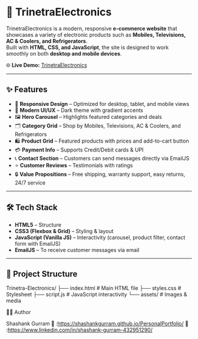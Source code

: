 # 🛒 TrinetraElectronics

TrinetraElectronics is a modern, responsive **e-commerce website** that showcases a variety of electronic products such as **Mobiles, Televisions, AC & Coolers, and Refrigerators**.  
Built with **HTML, CSS, and JavaScript**, the site is designed to work smoothly on both **desktop and mobile devices**.

🌐 **Live Demo:** [TrinetraElectronics](https://shashankgurram.github.io/Trinetra-Electronics/)

---

## ✨ Features
- 📱 **Responsive Design** – Optimized for desktop, tablet, and mobile views  
- 🎨 **Modern UI/UX** – Dark theme with gradient accents  
- 🖼️ **Hero Carousel** – Highlights featured categories and deals  
- 🗂️ **Category Grid** – Shop by Mobiles, Televisions, AC & Coolers, and Refrigerators  
- 🛍️ **Product Grid** – Featured products with prices and add-to-cart button  
- 💳 **Payment Info** – Supports Credit/Debit cards & UPI  
- 📞 **Contact Section** – Customers can send messages directly via EmailJS  
- ⭐ **Customer Reviews** – Testimonials with ratings  
- 🔒 **Value Propositions** – Free shipping, warranty support, easy returns, 24/7 service  

---

## 🛠️ Tech Stack
- **HTML5** – Structure  
- **CSS3 (Flexbox & Grid)** – Styling & layout  
- **JavaScript (Vanilla JS)** – Interactivity (carousel, product filter, contact form with EmailJS)  
- **EmailJS** – To receive customer messages via email  

---

## 📂 Project Structure

Trinetra-Electronics/
├── index.html # Main HTML file
├── styles.css # Stylesheet
├── script.js # JavaScript interactivity
└── assets/ # Images & media


👨‍💻 Author

Shashank Gurram
📧 :https://shashankgurram.github.io/PersonalPortfolio/
💼 :https://www.linkedin.com/in/shashank-gurram-432951290/
